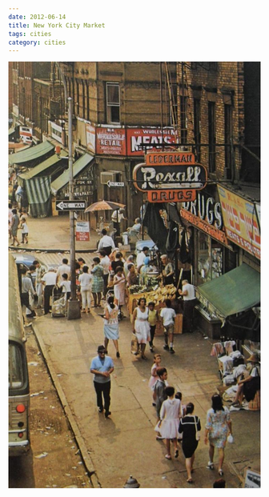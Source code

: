 ```yaml
---
date: 2012-06-14
title: New York City Market
tags: cities
category: cities
---
```


![nycmarket](https://raw.githubusercontent.com/muneer78/muneer78.github.io/master/images/NYC15.jpg)



